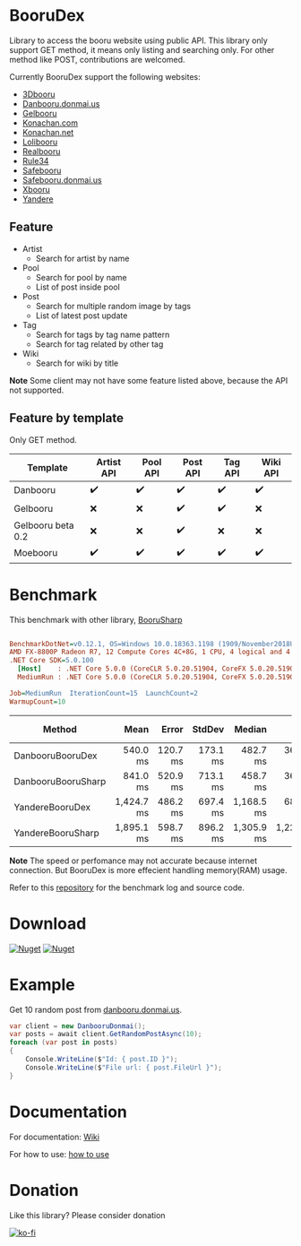 # BooruDex

Library to access the booru website using public API. 
This library only support GET method, it means only listing and searching only. 
For other method like POST, contributions are welcomed.

Currently BooruDex support the following websites:
- [3Dbooru](http://behoimi.org/)
- [Danbooru.donmai.us](https://danbooru.donmai.us/)
- [Gelbooru](http://gelbooru.com/)
- [Konachan.com](http://konachan.com/)
- [Konachan.net](http://konachan.net/)
- [Lolibooru](http://lolibooru.moe/)
- [Realbooru](http://realbooru.com/)
- [Rule34](https://rule34.xxx/)
- [Safebooru](https://safebooru.org/)
- [Safebooru.donmai.us](http://safebooru.donmai.us/)
- [Xbooru](https://xbooru.com/)
- [Yandere](https://yande.re/)

## Feature 
- Artist
  - Search for artist by name
- Pool
  - Search for pool by name 
  - List of post inside pool
- Post
  - Search for multiple random image by tags
  - List of latest post update
- Tag
  - Search for tags by tag name pattern
  - Search for tag related by other tag
- Wiki
  - Search for wiki by title

**Note**
Some client may not have some feature listed above, because the API not supported.

## Feature by template

Only GET method.

| Template | Artist API | Pool API | Post API | Tag API | Wiki API |
| --- | --- | --- | --- | --- | --- |
| Danbooru | ✔️ | ✔️ | ✔️ | ✔️ | ✔️ |
| Gelbooru | ❌ | ❌ | ✔️ | ✔️ | ❌ |
| Gelbooru beta 0.2 | ❌ | ❌ | ✔️ | ❌ | ❌ |
| Moebooru | ✔️ | ✔️ | ✔️ | ✔️ | ✔️ |

# Benchmark

This benchmark with other library, [BooruSharp](https://github.com/Xwilarg/BooruSharp)

``` ini

BenchmarkDotNet=v0.12.1, OS=Windows 10.0.18363.1198 (1909/November2018Update/19H2)
AMD FX-8800P Radeon R7, 12 Compute Cores 4C+8G, 1 CPU, 4 logical and 4 physical cores
.NET Core SDK=5.0.100
  [Host]    : .NET Core 5.0.0 (CoreCLR 5.0.20.51904, CoreFX 5.0.20.51904), X64 RyuJIT  [AttachedDebugger]
  MediumRun : .NET Core 5.0.0 (CoreCLR 5.0.20.51904, CoreFX 5.0.20.51904), X64 RyuJIT

Job=MediumRun  IterationCount=15  LaunchCount=2  
WarmupCount=10  

```
|             Method |       Mean |    Error |   StdDev |     Median |        Min |        Max | Rank | Gen 0 | Gen 1 | Gen 2 | Allocated |
|------------------- |-----------:|---------:|---------:|-----------:|-----------:|-----------:|-----:|------:|------:|------:|----------:|
|   DanbooruBooruDex |   540.0 ms | 120.7 ms | 173.1 ms |   482.7 ms |   360.2 ms | 1,016.1 ms |    1 |     - |     - |     - | 291.38 KB |
| DanbooruBooruSharp |   841.0 ms | 520.9 ms | 713.1 ms |   458.7 ms |   368.5 ms | 3,243.3 ms |    1 |     - |     - |     - | 363.73 KB |
|    YandereBooruDex | 1,424.7 ms | 486.2 ms | 697.4 ms | 1,168.5 ms |   682.7 ms | 3,131.4 ms |    2 |     - |     - |     - | 270.42 KB |
|  YandereBooruSharp | 1,895.1 ms | 598.7 ms | 896.2 ms | 1,305.9 ms | 1,224.8 ms | 3,977.8 ms |    3 |     - |     - |     - | 302.39 KB |

**Note** 
The speed or perfomance may not accurate because internet connection. But BooruDex is more effecient handling memory(RAM) usage.

Refer to this [repository](https://github.com/Shiroechi/BooruDex.Test) for the benchmark log and source code.

# Download

[![Nuget](https://img.shields.io/nuget/v/BooruDex?label=Litdex.Security.RNG)](https://www.nuget.org/packages/BooruDex)
[![Nuget](https://img.shields.io/nuget/v/Litdex.Security.RNG?label=Litdex.Security.RNG)](https://www.nuget.org/packages/Litdex.Security.RNG)

# Example

Get 10 random post from [danbooru.donmai.us](https://danbooru.donmai.us/).
```C#
var client = new DanbooruDonmai();
var posts = await client.GetRandomPostAsync(10);
foreach (var post in posts)
{
    Console.WriteLine($"Id: { post.ID }");
    Console.WriteLine($"File url: { post.FileUrl }");
}
```

# Documentation

For documentation: [Wiki]()

For how to use: [how to use]()

# Donation

Like this library? Please consider donation

[![ko-fi](https://www.ko-fi.com/img/githubbutton_sm.svg)](https://ko-fi.com/X8X81SP2L)
